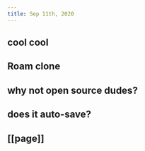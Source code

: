```yaml
---
title: Sep 11th, 2020
---
```


## cool cool
## Roam clone
## why not open source dudes?
## does it auto-save?
## [[page]]
##
